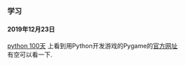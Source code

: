 ### 学习

#### 2019年12月23日

[python 100天](https://github.com/jackfrued/Python-100-Days) 上看到用Python开发游戏的Pygame的[官方网址](https://www.pygame.org/news)  
有空可以看一下.

